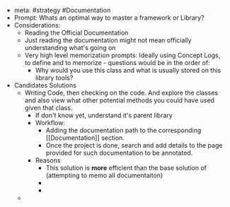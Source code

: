 - meta: #strategy #Documentation
- Prompt: Whats an optimal way to master a framework or Library?
- Considerations:
	- Reading the Official Documentation
	- Just reading the documentation might not mean officially understanding what's going on
	- Very high level memorization prompts: Ideally using Concept Logs, to define and to memorize - questions would be in the order of:
		- Why would you use this class and what is usually stored on this library tools?
- Candidates Solutions
	- Writing Code, then checking on the code. And explore the classes and also view what other potential methods you could have used given that class.
		- If don't know yet, understand it's parent library
		- Workflow:
			- Adding the documentation path to the corresponding [[Documentation]] section.
			- Once the project is done, search and add details to the page provided for such documentation to be annotated.
		- Reasons
			- This solution is **more** efficient than the base solution of (attempting to memo all documentaiton)
			-
			-
	-